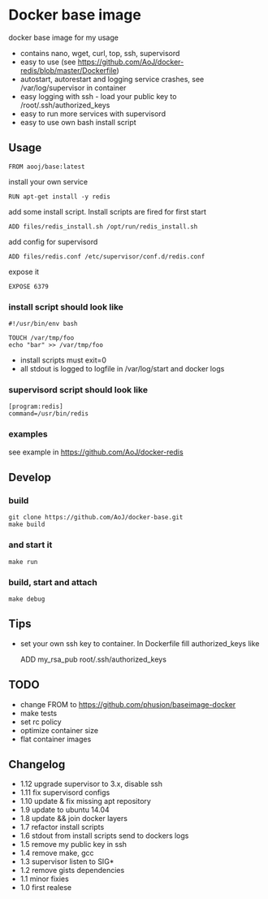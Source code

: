 # Docker base image

docker base image for my usage

- contains nano, wget, curl, top, ssh, supervisord
- easy to use (see https://github.com/AoJ/docker-redis/blob/master/Dockerfile)
- autostart, autorestart and logging service crashes, see /var/log/supervisor in container
- easy logging with ssh - load your public key to /root/.ssh/authorized_keys
- easy to run more services with supervisord
- easy to use own bash install script


## Usage

    FROM aooj/base:latest

install your own service

    RUN apt-get install -y redis
    
add some install script. Install scripts are fired for first start

    ADD files/redis_install.sh /opt/run/redis_install.sh
    
add config for supervisord

    ADD files/redis.conf /etc/supervisor/conf.d/redis.conf

expose it

    EXPOSE 6379


### install script should look like

    #!/usr/bin/env bash
    
    TOUCH /var/tmp/foo
    echo "bar" >> /var/tmp/foo
    
- install scripts must exit=0
- all stdout is logged to logfile in /var/log/start and docker logs


### supervisord script should look like

    [program:redis]
    command=/usr/bin/redis
    
### examples
see example in https://github.com/AoJ/docker-redis

## Develop


### build
    git clone https://github.com/AoJ/docker-base.git
    make build
    
### and start it
    make run

### build, start and attach
    make debug

## Tips
- set your own ssh key to container. In Dockerfile fill authorized_keys like
 
    ADD my_rsa_pub root/.ssh/authorized_keys

    
## TODO
- change FROM to https://github.com/phusion/baseimage-docker
- make tests
- set rc policy
- optimize container size
- flat container images


## Changelog
- 1.12 upgrade supervisor to 3.x, disable ssh
- 1.11 fix supervisord configs 
- 1.10 update & fix missing apt repository
- 1.9  update to ubuntu 14.04
- 1.8  update && join docker layers
- 1.7  refactor install scripts
- 1.6  stdout from install scripts send to dockers logs
- 1.5  remove my public key in ssh
- 1.4  remove make, gcc
- 1.3  supervisor listen to SIG*
- 1.2  remove gists dependencies
- 1.1  minor fixies
- 1.0  first realese
